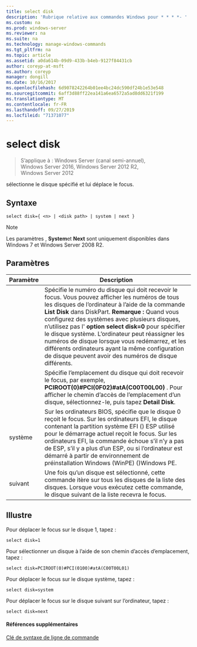 ```yaml
---
title: select disk
description: 'Rubrique relative aux commandes Windows pour * * * *- '
ms.custom: na
ms.prod: windows-server
ms.reviewer: na
ms.suite: na
ms.technology: manage-windows-commands
ms.tgt_pltfrm: na
ms.topic: article
ms.assetid: a0da614b-09d9-433b-b4eb-9127f84431cb
author: coreyp-at-msft
ms.author: coreyp
manager: dongill
ms.date: 10/16/2017
ms.openlocfilehash: 6d9078242264b01ee4bc24dc590df24b1e53e548
ms.sourcegitcommit: 6aff3d88ff22ea141a6ea6572a5ad8dd6321f199
ms.translationtype: MT
ms.contentlocale: fr-FR
ms.lasthandoff: 09/27/2019
ms.locfileid: "71371077"
---
```

# <a name="select-disk"></a>select disk

>S’applique à : Windows Server (canal semi-annuel), Windows Server 2016, Windows Server 2012 R2, Windows Server 2012

sélectionne le disque spécifié et lui déplace le focus.  
  
  
  
## <a name="syntax"></a>Syntaxe  
  
```  
select disk={ <n> | <disk path> | system | next }  
```  
  
> [!NOTE]  
> Les paramètres **<disk path>** , **System**et **Next** sont uniquement disponibles dans Windows 7 et Windows Server 2008 R2.  
  
## <a name="parameters"></a>Paramètres  
  
|  Paramètre  |                                                                                                                                                                                                            Description                                                                                                                                                                                                            |
|-------------|-----------------------------------------------------------------------------------------------------------------------------------------------------------------------------------------------------------------------------------------------------------------------------------------------------------------------------------------------------------------------------------------------------------------------------------|
|     <n>     | Spécifie le numéro du disque qui doit recevoir le focus. Vous pouvez afficher les numéros de tous les disques de l’ordinateur à l’aide de la commande **List Disk** dans DiskPart. **Remarque :** Quand vous configurez des systèmes avec plusieurs disques, n’utilisez pas l' **option select disk\=0** pour spécifier le disque système. L’ordinateur peut réassigner les numéros de disque lorsque vous redémarrez, et les différents ordinateurs ayant la même configuration de disque peuvent avoir des numéros de disque différents. |
| <disk path> |                                                                                                                 Spécifie l’emplacement du disque qui doit recevoir le focus, par exemple, **PCIROOT\(0\)\#PCI\(0F02\)\#atA\(C00T00L00\)** . Pour afficher le chemin d’accès de l’emplacement d’un disque, sélectionnez-le, puis tapez **Detail Disk**.                                                                                                                  |
|   système    |                                 Sur les ordinateurs BIOS, spécifie que le disque 0 reçoit le focus. Sur les ordinateurs EFI, le disque contenant la partition système EFI \(\) ESP utilisé pour le démarrage actuel reçoit le focus. Sur les ordinateurs EFI, la commande échoue s’il n’y a pas de ESP, s’il y a plus d’un ESP, ou si l’ordinateur est démarré à partir de environnement de préinstallation Windows (WinPE) \(\)Windows PE.                                  |
|    suivant     |                                                                                                                                     Une fois qu’un disque est sélectionné, cette commande itère sur tous les disques de la liste des disques. Lorsque vous exécutez cette commande, le disque suivant de la liste recevra le focus.                                                                                                                                      |
  
## <a name="BKMK_examples"></a>Illustre  
Pour déplacer le focus sur le disque 1, tapez :  
  
```  
select disk=1  
```  
  
Pour sélectionner un disque à l’aide de son chemin d’accès d’emplacement, tapez :  
  
```  
select disk=PCIROOT(0)#PCI(0100)#atA(C00T00L01)  
```  
  
Pour déplacer le focus sur le disque système, tapez :  
  
```  
select disk=system  
```  
  
Pour déplacer le focus sur le disque suivant sur l’ordinateur, tapez :  
  
```  
select disk=next  
```  
  
#### <a name="additional-references"></a>Références supplémentaires  
[Clé de syntaxe de ligne de commande](command-line-syntax-key.md)  
  

  

